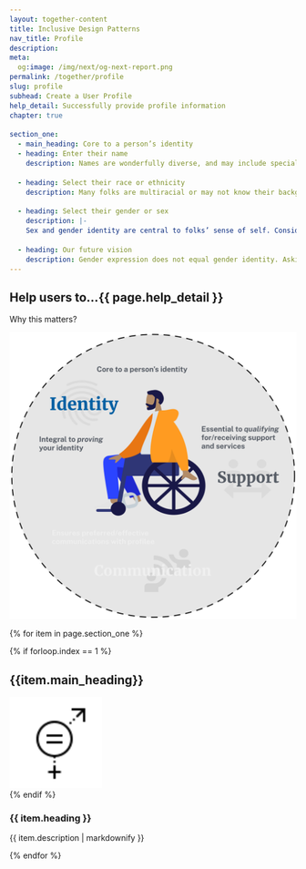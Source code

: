 ```yaml
---
layout: together-content
title: Inclusive Design Patterns
nav_title: Profile
description:
meta:
  og:image: /img/next/og-next-report.png
permalink: /together/profile
slug: profile
subhead: Create a User Profile
help_detail: Successfully provide profile information
chapter: true

section_one:
  - main_heading: Core to a person’s identity
  - heading: Enter their name
    description: Names are wonderfully diverse, and may include special characters, be very long or short (impacting character requirements), or have capitalization requirements that are often ignored. People may have multi-word last names or a single given name.

  - heading: Select their race or ethnicity
    description: Many folks are multiracial or may not know their background. They may identify as one thing but genetics indicate another. Additionally, there needs to be an attempt at sensitively capturing the nuances of ethnicity and/or race.

  - heading: Select their gender or sex
    description: |-
    Sex and gender identity are central to folks’ sense of self. Considerations: LGBTQ+; A. Hernandez's work; VA's approach; OMB's requirements. There may also be safety issues with this disclosure that need to be considered. Need to evaluate whether the question is actually necessary information to capture.

  - heading: Our future vision
    description: Gender expression does not equal gender identity. Asking for, and correctly using someone’s preferred pronouns is one of the most basic ways to respect someone’s gender identify.
---
```


<section class="text-center margin-y-6">
  <div class="border-bottom-1px border-top-0 border-dashed">
    <h2>
      Help users to...<span class="text-base">{{ page.help_detail }}</span>
    </h2>
  </div>

  <p class="font-sans-2xl text-bold">Why this matters?</p>
  <img class="width-desktop" src="../img/together/together-logo.svg">
</section>

{% for item in page.section_one %}

  <section id="section-{{ forloop.index }}" class="next-section next-section--{{ item.title | downcase | replace: " ", "-" | remove: "’" }} {{ item.section_class }}">
      {% if forloop.index ==  1 %}
      <h2 class="text-center font-sans-2xl text-bg-base-darkest">{{item.main_heading}}</h2>
      <div class="display-flex flex-row flex-justify-center">
          <img class="width-9" src="../img/together/gender-equality.svg">
      </div>  
      {% endif %}
    <div class="grid-container">
      <div class="grid-row">
        <div class="tablet:grid-col-6">
          <div class="next-section__header">
            <h3 class="next-section__heading">
            {{ item.heading }}
            </h3>
            <p>{{ item.description | markdownify }}</p>
          </div>
      </div>  
      </div>
    </div>
  </section>
{% endfor %}

